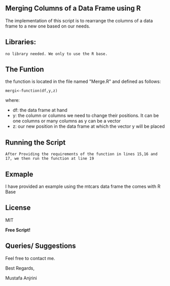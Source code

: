 ## Merging Columns of a Data Frame using R

The implementation of this script is to rearrange the columns of a data frame to a new one based on our needs.

## Libraries:

```
no library needed. We only to use the R base.
```

## The Funtion

the function is located in the file named "Merge.R" and defined as follows:
```
mergi<-function(df,y,z)
```
where:
- df: the data frame at hand
- y: the column or columns we need to change their positions. It can be one columns or many columns as y can be a vector
- z: our new position in the data frame at which the vector y will be placed


## Running the Script

```
After Providing the requirements of the function in lines 15,16 and 17, we then run the function at line 19
```

## Exmaple

 I have provided an example using the mtcars data frame the comes with R Base

## License

MIT

**Free Script!**

## Queries/ Suggestions
Feel free to contact me.

Best Regards,

Mustafa Anjrini




